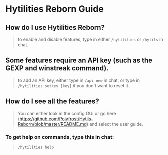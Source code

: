 # Hytilities Reborn Guide

## How do I use Hytilities Reborn?
> to enable and disable features, type in either `/hytilities` or `/hytils` in chat.

## Some features require an API key (such as the GEXP and winstreak command).
> to add an API key, either type in `/api new` in chat, or type in `/hytilities setkey [key]` if you don't want to reset it.

## How do I see all the features?
> You can either look in the config GUI or go here (https://github.com/Polyfrost/Hytils-Reborn/blob/master/README.md) and select the user guide.

### To get help on commands, type this in chat:
> `/hytilities help`
